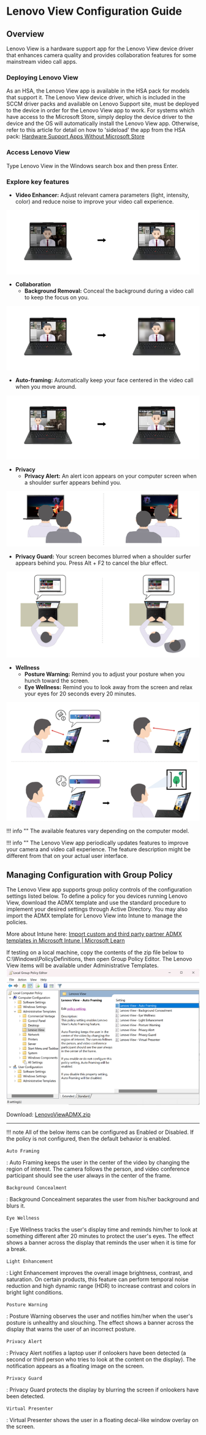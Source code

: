 # Lenovo View Configuration Guide

## Overview

Lenovo View is a hardware support app for the Lenovo View device driver that enhances camera quality and provides collaboration features for some mainstream video call apps.

### Deploying Lenovo View

As an HSA, the Lenovo View app is available in the HSA pack for models that support it. The Lenovo View device driver, which is included in the SCCM driver packs and available on Lenovo Support site, must be deployed to the device in order for the Lenovo View app to work. For systems which have access to the Microsoft Store, simply deploy the device driver to the device and the OS will automatically install the Lenovo View app. Otherwise, refer to this article for detail on how to 'sideload' the app from the HSA pack: [Hardware Support Apps Without Microsoft Store](https://blog.lenovocdrt.com/#/2020/hsa-1)

### Access Lenovo View

Type Lenovo View in the Windows search box and then press Enter.

### Explore key features

- **Video Enhancer:** Adjust relevant camera parameters (light, intensity, color) and reduce noise to improve your video call experience.

![Video Enhancer](../../../img/guides/view/Video_Enhancer.jpg)

- **Collaboration**
    - **Background Removal:** Conceal the background during a video call to keep the focus on you.

 ![Background Removal](../../../img/guides/view/Background_Removal.jpg)

- **Auto-framing:** Automatically keep your face centered in the video call when you move around.

 ![Auto-Framing](../../../img/guides/view/Auto-Framing.jpg)

- **Privacy**
    - **Privacy Alert:** An alert icon appears on your computer screen when a shoulder surfer appears behind you.

 ![Privacy Alert](../../../img/guides/view/Privacy_Alert_2023.jpg)

- **Privacy Guard:** Your screen becomes blurred when a shoulder surfer appears behind you. Press Alt + F2 to cancel the blur effect.

 ![Privacy Guard](../../../img/guides/view/Privacy_Guard.jpg)

- **Wellness**
    - **Posture Warning:** Remind you to adjust your posture when you hunch toward the screen.
    - **Eye Wellness:** Remind you to look away from the screen and relax your eyes for 20 seconds every 20 minutes.

 ![Wellness](../../../img/guides/view/a_temp_digital_wellness_2023.jpg)

!!! info ""
   The available features vary depending on the computer model.

!!! info ""
    The Lenovo View app periodically updates features to improve your camera and video call experience. The feature description might be different from that on your actual user interface.

## Managing Configuration with Group Policy

The Lenovo View app supports group policy controls of the configuration settings listed below. To define a policy for you devices running Lenovo View, download the ADMX template and use the standard procedure to implement your desired settings through Active Directory.  You may also import the ADMX template for Lenovo View into Intune to manage the policies.

More about Intune here: [Import custom and third party partner ADMX templates in Microsoft Intune | Microsoft Learn](https://learn.microsoft.com/en-us/mem/intune/configuration/administrative-templates-import-custom)

If testing on a local machine, copy the contents of the zip file below to C:\Windows\PolicyDefinitions, then open Group Policy Editor. The Lenovo View items will be available under Administrative Templates.
![Lenovo View policies](../../../img/guides/view/gpedit.png)

Download:  [LenovoViewADMX.zip](https://download.lenovo.com/cdrt/tools/LenovoViewADMX.zip)

---

!!! note
    All of the below items can be configured as Enabled or Disabled.  If the policy is not configured, then the default behavior is enabled.

`Auto Framing`

:  Auto Framing keeps the user in the center of the video by changing the region of interest. The camera follows the person, and video conference participant should see the user always in the center of the frame.

`Background Concealment`

:  Background Concealment separates the user from his/her background and blurs it.

`Eye Wellness`

:  Eye Wellness tracks the user's display time and reminds him/her to look at something different after 20 minutes to protect the user's eyes. The effect shows a banner across the display that reminds the user when it is time for a break.

`Light Enhancement`

:  Light Enhancement improves the overall image brightness, contrast, and saturation. On certain products, this feature can perform temporal noise reduction and high dynamic range (HDR) to increase contrast and colors in bright light conditions.

`Posture Warning`

:  Posture Warning observes the user and notifies him/her when the user's posture is unhealthy and slouching. The effect shows a banner across the display that warns the user of an incorrect posture.

`Privacy Alert`

:  Privacy Alert notifies a laptop user if onlookers have been detected (a second or third person who tries to look at the content on the display). The notification appears as a floating image on the screen.

`Privacy Guard`

:  Privacy Guard protects the display by blurring the screen if onlookers have been detected.

`Virtual Presenter`

:  Virtual Presenter shows the user in a floating decal-like window overlay on the screen.
